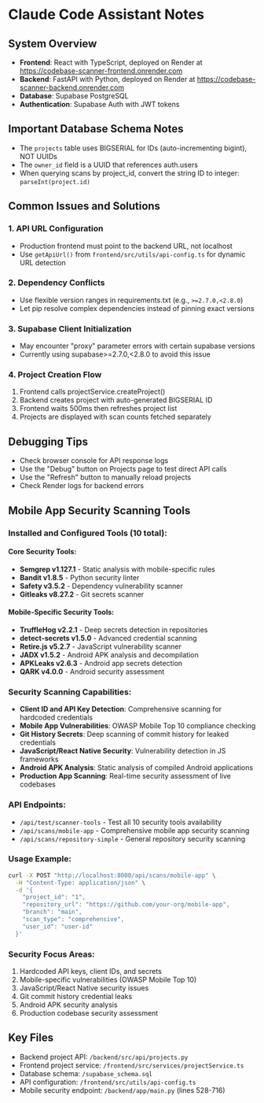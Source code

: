 # Claude Code Assistant Notes

## System Overview
- **Frontend**: React with TypeScript, deployed on Render at https://codebase-scanner-frontend.onrender.com
- **Backend**: FastAPI with Python, deployed on Render at https://codebase-scanner-backend.onrender.com
- **Database**: Supabase PostgreSQL
- **Authentication**: Supabase Auth with JWT tokens

## Important Database Schema Notes
- The `projects` table uses BIGSERIAL for IDs (auto-incrementing bigint), NOT UUIDs
- The `owner_id` field is a UUID that references auth.users
- When querying scans by project_id, convert the string ID to integer: `parseInt(project.id)`

## Common Issues and Solutions

### 1. API URL Configuration
- Production frontend must point to the backend URL, not localhost
- Use `getApiUrl()` from `frontend/src/utils/api-config.ts` for dynamic URL detection

### 2. Dependency Conflicts
- Use flexible version ranges in requirements.txt (e.g., `>=2.7.0,<2.8.0`)
- Let pip resolve complex dependencies instead of pinning exact versions

### 3. Supabase Client Initialization
- May encounter "proxy" parameter errors with certain supabase versions
- Currently using supabase>=2.7.0,<2.8.0 to avoid this issue

### 4. Project Creation Flow
1. Frontend calls projectService.createProject()
2. Backend creates project with auto-generated BIGSERIAL ID
3. Frontend waits 500ms then refreshes project list
4. Projects are displayed with scan counts fetched separately

## Debugging Tips
- Check browser console for API response logs
- Use the "Debug" button on Projects page to test direct API calls
- Use the "Refresh" button to manually reload projects
- Check Render logs for backend errors

## Mobile App Security Scanning Tools

### Installed and Configured Tools (10 total):

#### Core Security Tools:
- **Semgrep v1.127.1** - Static analysis with mobile-specific rules
- **Bandit v1.8.5** - Python security linter
- **Safety v3.5.2** - Dependency vulnerability scanner
- **Gitleaks v8.27.2** - Git secrets scanner

#### Mobile-Specific Security Tools:
- **TruffleHog v2.2.1** - Deep secrets detection in repositories
- **detect-secrets v1.5.0** - Advanced credential scanning
- **Retire.js v5.2.7** - JavaScript vulnerability scanner
- **JADX v1.5.2** - Android APK analysis and decompilation
- **APKLeaks v2.6.3** - Android app secrets detection
- **QARK v4.0.0** - Android security assessment

### Security Scanning Capabilities:
- **Client ID and API Key Detection**: Comprehensive scanning for hardcoded credentials
- **Mobile App Vulnerabilities**: OWASP Mobile Top 10 compliance checking
- **Git History Secrets**: Deep scanning of commit history for leaked credentials
- **JavaScript/React Native Security**: Vulnerability detection in JS frameworks
- **Android APK Analysis**: Static analysis of compiled Android applications
- **Production App Scanning**: Real-time security assessment of live codebases

### API Endpoints:
- `/api/test/scanner-tools` - Test all 10 security tools availability
- `/api/scans/mobile-app` - Comprehensive mobile app security scanning
- `/api/scans/repository-simple` - General repository security scanning

### Usage Example:
```bash
curl -X POST "http://localhost:8000/api/scans/mobile-app" \
  -H "Content-Type: application/json" \
  -d '{
    "project_id": "1",
    "repository_url": "https://github.com/your-org/mobile-app",
    "branch": "main",
    "scan_type": "comprehensive",
    "user_id": "user-id"
  }'
```

### Security Focus Areas:
1. Hardcoded API keys, client IDs, and secrets
2. Mobile-specific vulnerabilities (OWASP Mobile Top 10)
3. JavaScript/React Native security issues
4. Git commit history credential leaks
5. Android APK security analysis
6. Production codebase security assessment

## Key Files
- Backend project API: `/backend/src/api/projects.py`
- Frontend project service: `/frontend/src/services/projectService.ts`
- Database schema: `/supabase_schema.sql`
- API configuration: `/frontend/src/utils/api-config.ts`
- Mobile security endpoint: `/backend/app/main.py` (lines 528-716)